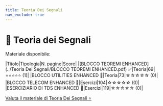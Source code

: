 ```yaml
---
title: Teoria Dei Segnali
nav_exclude: true
---
```


# 📘 Teoria dei Segnali


Materiale disponibile:

|Titolo|Tipologia|N. pagine|Score|
|[BLOCCO TEOREMI ENHANCED](../Teoria Dei Segnali/BLOCCO TEOREMI ENHANCED.pdf) ✅|Teoria|69|⭐⭐⭐⭐⭐ (1)|
|BLOCCO UTILITIES ENHANCED 🔄|Teoria|73|☆☆☆☆☆ (0)|
|BLOCCO TELECOM ENHANCED 🔄|Esercizi|104|☆☆☆☆☆ (0)|
|ESERCIZIARIO DI TDS ENHANCED 🔄|Esercizi|119|☆☆☆☆☆ (0)|

<a href="https://docs.google.com/forms/d/e/1FAIpQLSdtodu3VPHwG825FNluwVazuPSc_mzX1lgQC1v22RndIOVhaQ/viewform" target="_blank" rel="noopener noreferrer">
  Valuta il materiale di Teoria Dei Segnali ⭐
</a>

